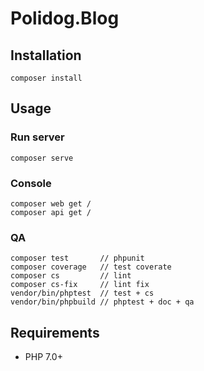 # Polidog.Blog

## Installation

    composer install

## Usage

### Run server

    composer serve

### Console

    composer web get /
    composer api get /

### QA

    composer test       // phpunit
    composer coverage   // test coverate
    composer cs         // lint
    composer cs-fix     // lint fix
    vendor/bin/phptest  // test + cs
    vendor/bin/phpbuild // phptest + doc + qa


## Requirements

 * PHP 7.0+
